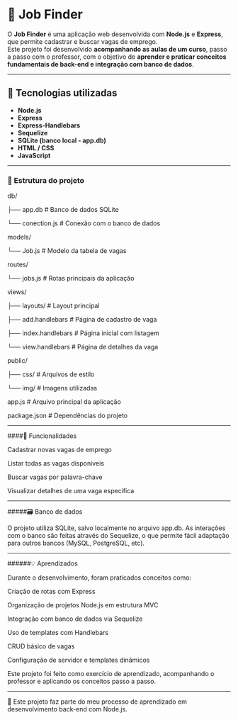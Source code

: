 # 🧭 Job Finder

O **Job Finder** é uma aplicação web desenvolvida com **Node.js** e **Express**, que permite cadastrar e buscar vagas de emprego.  
Este projeto foi desenvolvido **acompanhando as aulas de um curso**, passo a passo com o professor, com o objetivo de **aprender e praticar conceitos fundamentais de back-end e integração com banco de dados**.

---

## 🚀 Tecnologias utilizadas

- **Node.js**
- **Express**
- **Express-Handlebars**
- **Sequelize**
- **SQLite (banco local - app.db)**
- **HTML / CSS**
- **JavaScript**

---

### 📁 Estrutura do projeto

db/

├── app.db # Banco de dados SQLite

└── conection.js # Conexão com o banco de dados

models/

└── Job.js # Modelo da tabela de vagas

routes/

└── jobs.js # Rotas principais da aplicação

views/

├── layouts/ # Layout principal

├── add.handlebars # Página de cadastro de vaga

├── index.handlebars # Página inicial com listagem

└── view.handlebars # Página de detalhes da vaga

public/

├── css/ # Arquivos de estilo

└── img/ # Imagens utilizadas

app.js # Arquivo principal da aplicação

package.json # Dependências do projeto

---

####🧩 Funcionalidades

Cadastrar novas vagas de emprego

Listar todas as vagas disponíveis

Buscar vagas por palavra-chave

Visualizar detalhes de uma vaga específica

---

#####🗃️ Banco de dados

O projeto utiliza SQLite, salvo localmente no arquivo app.db.
As interações com o banco são feitas através do Sequelize, o que permite fácil adaptação para outros bancos (MySQL, PostgreSQL, etc).

---

######💡 Aprendizados

Durante o desenvolvimento, foram praticados conceitos como:

Criação de rotas com Express

Organização de projetos Node.js em estrutura MVC

Integração com banco de dados via Sequelize

Uso de templates com Handlebars

CRUD básico de vagas

Configuração de servidor e templates dinâmicos

Este projeto foi feito como exercício de aprendizado, acompanhando o professor e aplicando os conceitos passo a passo.

---

📘 Este projeto faz parte do meu processo de aprendizado em desenvolvimento back-end com Node.js.
